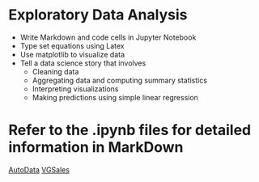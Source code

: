 # Exploratory Data Analysis  
* Write Markdown and code cells in Jupyter Notebook
* Type set equations using Latex
* Use matplotlib to visualize data
* Tell a data science story that involves
  * Cleaning data
  * Aggregating data and computing summary statistics
  * Interpreting visualizations
  * Making predictions using simple linear regression

# Refer to the .ipynb files for detailed information in MarkDown
[AutoData](https://github.com/CarterKekoa/ExploratoryDataAnalysis/blob/master/AutoData.ipynb)
[VGSales](https://github.com/CarterKekoa/ExploratoryDataAnalysis/blob/master/VGSales.ipynb)

